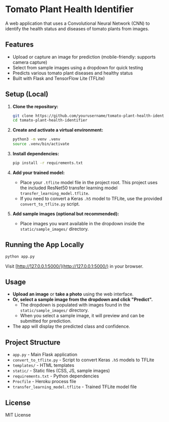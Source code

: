 # Tomato Plant Health Identifier

A web application that uses a Convolutional Neural Network (CNN) to identify the health status and diseases of tomato plants from images.

## Features

- Upload or capture an image for prediction (mobile-friendly: supports camera capture)
- Select from sample images using a dropdown for quick testing
- Predicts various tomato plant diseases and healthy status
- Built with Flask and TensorFlow Lite (TFLite)

## Setup (Local)

1. **Clone the repository:**

   ```sh
   git clone https://github.com/yourusername/tomato-plant-health-identifier.git
   cd tomato-plant-health-identifier
   ```

2. **Create and activate a virtual environment:**

   ```sh
   python3 -m venv .venv
   source .venv/bin/activate
   ```

3. **Install dependencies:**

   ```sh
   pip install -r requirements.txt
   ```

4. **Add your trained model:**

   - Place your `.tflite` model file in the project root. This project uses the included ResNet50 transfer learning model `transfer_learning_model.tflite`.
   - If you need to convert a Keras `.h5` model to TFLite, use the provided `convert_to_tflite.py` script.

5. **Add sample images (optional but recommended):**
   - Place images you want available in the dropdown inside the `static/sample_images/` directory.

## Running the App Locally

```sh
python app.py
```

Visit [http://127.0.0.1:5000/](http://127.0.0.1:5000/) in your browser.

## Usage

- **Upload an image** or **take a photo** using the web interface.
- **Or, select a sample image from the dropdown and click "Predict".**
  - The dropdown is populated with images found in the `static/sample_images/` directory.
  - When you select a sample image, it will preview and can be submitted for prediction.
- The app will display the predicted class and confidence.

## Project Structure

- `app.py` - Main Flask application
- `convert_to_tflite.py` - Script to convert Keras `.h5` models to TFLite
- `templates/` - HTML templates
- `static/` - Static files (CSS, JS, sample images)
- `requirements.txt` - Python dependencies
- `Procfile` - Heroku process file
- `transfer_learning_model.tflite` - Trained TFLite model file

## License

MIT License
